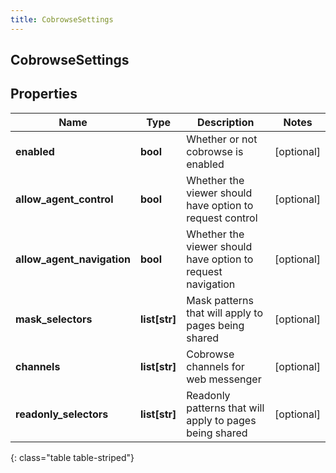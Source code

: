 ```yaml
---
title: CobrowseSettings
---
```

## CobrowseSettings

## Properties

|Name | Type | Description | Notes|
|------------ | ------------- | ------------- | -------------|
| **enabled** | **bool** | Whether or not cobrowse is enabled | [optional] |
| **allow_agent_control** | **bool** | Whether the viewer should have option to request control | [optional] |
| **allow_agent_navigation** | **bool** | Whether the viewer should have option to request navigation | [optional] |
| **mask_selectors** | **list[str]** | Mask patterns that will apply to pages being shared | [optional] |
| **channels** | **list[str]** | Cobrowse channels for web messenger | [optional] |
| **readonly_selectors** | **list[str]** | Readonly patterns that will apply to pages being shared | [optional] |
{: class="table table-striped"}


